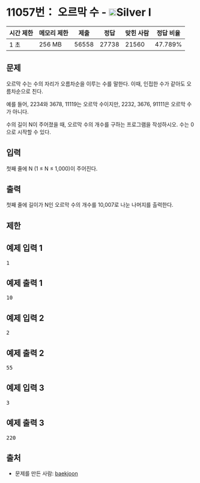 # 11057번： 오르막 수 - <img src="https://static.solved.ac/tier_small/10.svg" style="height:20px" />Silver I


| 시간 제한 | 메모리 제한 | 제출 | 정답 | 맞힌 사람 | 정답 비율 |
| --- | --- | --- | --- | --- | --- |
| 1 초 | 256 MB | 56558 | 27738 | 21560 | 47.789% |


## 문제


오르막 수는 수의 자리가 오름차순을 이루는 수를 말한다. 이때, 인접한 수가 같아도 오름차순으로 친다.

예를 들어, 2234와 3678, 11119는 오르막 수이지만, 2232, 3676, 91111은 오르막 수가 아니다.

수의 길이 N이 주어졌을 때, 오르막 수의 개수를 구하는 프로그램을 작성하시오. 수는 0으로 시작할 수 있다.




## 입력


첫째 줄에 N (1 ≤ N ≤ 1,000)이 주어진다.




## 출력


첫째 줄에 길이가 N인 오르막 수의 개수를 10,007로 나눈 나머지를 출력한다.




## 제한




## 예제 입력 1


<pre>1
</pre>


## 예제 출력 1


<pre>10
</pre>




## 예제 입력 2


<pre>2
</pre>


## 예제 출력 2


<pre>55
</pre>




## 예제 입력 3


<pre>3
</pre>


## 예제 출력 3


<pre>220
</pre>






## 출처


- 문제를 만든 사람: [baekjoon](/user/baekjoon)




